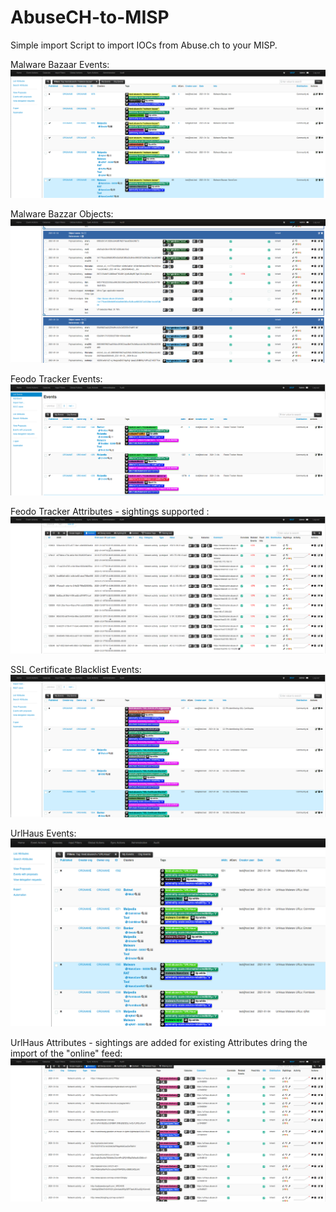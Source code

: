 # AbuseCH-to-MISP

Simple import Script to import IOCs from Abuse.ch to your MISP.

Malware Bazaar Events:
![Malware Bazzar Events](https://raw.githubusercontent.com/spitzbuaamy/AbuseCH-to-MISP/master/ScreenShots/BazaarEvents.png)

Malware Bazzar Objects:
![Malware Bazzar Objects](https://raw.githubusercontent.com/spitzbuaamy/AbuseCH-to-MISP/master/ScreenShots/BazaarObjects.png)

Feodo Tracker Events:
![Feodo Tracker Events](https://raw.githubusercontent.com/spitzbuaamy/AbuseCH-to-MISP/master/ScreenShots/FeodoTrackerEvents.png)

Feodo Tracker Attributes - sightings supported :
![Feodo Tracker Attributes](https://raw.githubusercontent.com/spitzbuaamy/AbuseCH-to-MISP/master/ScreenShots/FeodoTrackerAttributes.png)

SSL Certificate Blacklist Events:
![SSL Certificate Blacklist Events](https://raw.githubusercontent.com/spitzbuaamy/AbuseCH-to-MISP/master/ScreenShots/SSLBLEvents.png)

UrlHaus Events:
![UrlHaus Events](https://raw.githubusercontent.com/spitzbuaamy/AbuseCH-to-MISP/master/ScreenShots/UrlHausEvents.png)

UrlHaus Attributes - sightings are added for existing Attributes dring the import of the "online" feed:
![UrlHaus Attributes](https://raw.githubusercontent.com/spitzbuaamy/AbuseCH-to-MISP/master/ScreenShots/UrlHausAttributes.png)
